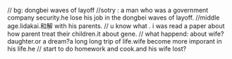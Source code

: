 // bg: dongbei waves of layoff
//sotry : a man who was a government company security.he lose his job in the dongbei waves of layoff.
//middle age.lidakai.和解 with his parents.
// u know what . i was read a paper about how parent treat their children.it about gene.
// what happend: about wife?daughter.or a dream?a long long trip of life.wife become more imporant in his life.he 
// start to do homework and cook.and his wife lost?

